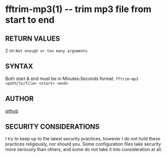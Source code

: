 fftrim-mp3(1) -- trim mp3 file from start to end
===========================================================

## RETURN VALUES
2 on `Not enough or too many arguments`

## SYNTAX
Both start & end must be in Minutes:Seconds format.
`fftrim-mp3 <path/to/file> <start> <end>`

## AUTHOR
[github](github.com/gerelef/)

## SECURITY CONSIDERATIONS
I try to keep up to the latest security practices, however I do not hold these practices religiously, nor should you. Some configuration files take security more seriously than others, and some do not take it into consideration at all. 
